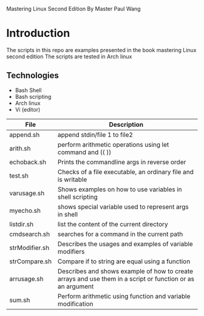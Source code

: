 Mastering Linux Second Edition By Master Paul Wang

# Introduction
The scripts in this repo are examples presented in the book mastering Linux second edition
The scripts are tested in Arch linux

## Technologies 
- Bash Shell
- Bash scripting
- Arch linux
- Vi (editor)

| File | Description |
| ---- | ----------- |
| append.sh | append stdin/file 1 to file2|
| arith.sh | perform arithmetic operations using let command and (( )) |
| echoback.sh | Prints the commandline args in reverse order |
| test.sh | Checks of a file executable, an ordinary file and is writable |
| varusage.sh | Shows examples on how to use variables in shell scripting |
| myecho.sh | shows special variable used to represent args in shell |
| listdir.sh | list the content of the current directory |
| cmdsearch.sh | searches for a command in the current path |
| strModifier.sh | Describes the usages and examples of variable modifiers |
| strCompare.sh | Compare if to string are equal using a function |
| arrusage.sh | Describes and shows example of how to create arrays and use them in a script or function or as an argument |
| sum.sh | Perform arithmetic using function and variable modification |
